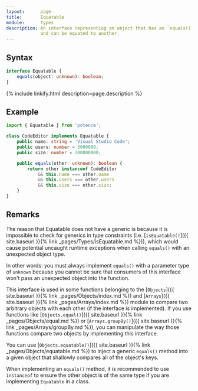 ```yaml
---
layout:      page
title:       Equatable
module:      Types
description: An interface representing an object that has an `equals()` method
             and can be equated to another.
---
```

## Syntax

```ts
interface Equatable {
    equals(object: unknown): boolean;
}
```

<div class="description">{% include linkify.html description=page.description %}</div>

## Example

```ts
import { Equatable } from 'potence';

class CodeEditor implements Equatable {
    public name: string = 'Visual Studio Code';
    public users: number = 5000000;
    public size: number = 300000000;

    public equals(other: unknown): boolean {
        return other instanceof CodeEditor
            && this.name === other.name
            && this.users === other.users
            && this.size === other.size;
    }
}
```

## Remarks

The reason that Equatable does not have a generic is because it is impossible to
check for generics in type constraints (i.e.
[`isEquatable()`]({{ site.baseurl }}{% link _pages/Types/isEquatable.md %})),
which would cause potential uncaught runtime
exceptions when calling `equals()` with an unexpected object type.

In other words: you must always implement `equals()` with a parameter type of
`unknown` because you cannot be sure that consumers of this interface won't pass
an unexpected object into the function.

This interface is used in some functions belonging to the
[`Objects`]({{ site.baseurl }}{% link _pages/Objects/index.md %})
and [`Arrays`]({{ site.baseurl }}{% link _pages/Arrays/index.md %}) module
to compare two arbitrary objects with each other (if the interface is
implemented). If you use functions like
[`Objects.equal()`]({{ site.baseurl }}{% link _pages/Objects/equal.md %})
or [`Arrays.groupBy()`]({{ site.baseurl }}{% link _pages/Arrays/groupBy.md
%}), you can manipulate the way those functions compare two objects by
implementing this interface.

You can use [`Objects.equatable()`]({{ site.baseurl }}{% link _pages/Objects/equatable.md %}) to
inject a generic `equals()` method into a given object that shallowly compares
all of the object's keys.

When implementing an `equals()` method, it is recommended to use `instanceof` to
ensure the other object is of the same type if you are implementing `Equatable`
in a class.
